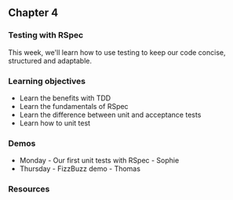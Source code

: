 
## Chapter 4

### Testing with RSpec
This week, we'll learn how to use testing to keep our code concise, structured and adaptable. 

### Learning objectives
* Learn the benefits with TDD
* Learn the fundamentals of RSpec
* Learn the difference between unit and acceptance tests
* Learn how to unit test 

### Demos
* Monday - Our first unit tests with RSpec - Sophie
* Thursday - FizzBuzz demo - Thomas

### Resources
